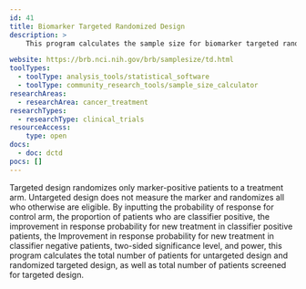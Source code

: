 ```yaml
---
id: 41
title: Biomarker Targeted Randomized Design
description: >
    This program calculates the sample size for biomarker targeted randomized design with binary outcome endpoint.

website: https://brb.nci.nih.gov/brb/samplesize/td.html
toolTypes:
  - toolType: analysis_tools/statistical_software
  - toolType: community_research_tools/sample_size_calculator
researchAreas:
  - researchArea: cancer_treatment
researchTypes:
  - researchType: clinical_trials
resourceAccess:
    type: open
docs:
  - doc: dctd
pocs: []
---
```

Targeted design randomizes only marker-positive patients to a treatment arm. Untargeted design does not measure the marker and randomizes all who otherwise are eligible. By inputting the probability of response for control arm, the proportion of patients who are classifier positive, the improvement in response probability for new treatment in classifier positive patients, the Improvement in response probability for new treatment in classifier negative patients, two-sided significance level, and power, this program calculates the total number of patients for untargeted design and randomized targeted design, as well as total number of patients screened for targeted design.